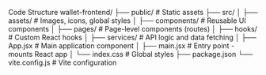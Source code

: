 Code Structure
wallet-frontend/
├── public/                # Static assets
├── src/
│   ├── assets/            # Images, icons, global styles
│   ├── components/        # Reusable UI components
│   ├── pages/             # Page-level components (routes)
│   ├── hooks/             # Custom React hooks
│   ├── services/          # API logic and data fetching
│   ├── App.jsx            # Main application component
│   ├── main.jsx           # Entry point - mounts React app
│   └── index.css          # Global styles
├── package.json
└── vite.config.js         # Vite configuration
